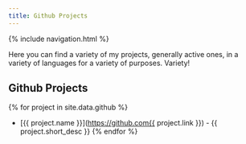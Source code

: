 ```yaml
---
title: Github Projects
---
```

{% include navigation.html %}

Here you can find a variety of my projects, generally active ones, in a variety of languages for a variety of purposes. Variety!

## Github Projects

{% for project in site.data.github %}

* [{{ project.name }}](https://github.com{{ project.link }}) - {{ project.short_desc }}
{% endfor %}

